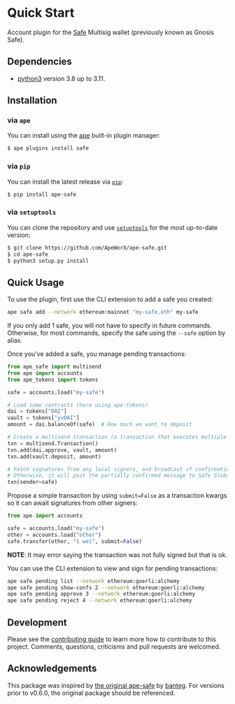 # Quick Start

Account plugin for the [Safe](https://safe.global//) Multisig wallet (previously known as Gnosis Safe).

## Dependencies

- [python3](https://www.python.org/downloads) version 3.8 up to 3.11.

## Installation

### via `ape`

You can install using the [ape](https://github.com/ApeWorX/ape) built-in plugin manager:

```bash
$ ape plugins install safe
```

### via `pip`

You can install the latest release via [`pip`](https://pypi.org/project/pip/):

```bash
$ pip install ape-safe
```

### via `setuptools`

You can clone the repository and use [`setuptools`](https://github.com/pypa/setuptools) for the most up-to-date version:

```bash
$ git clone https://github.com/ApeWorX/ape-safe.git
$ cd ape-safe
$ python3 setup.py install
```

## Quick Usage

To use the plugin, first use the CLI extension to add a safe you created:

```bash
ape safe add --network ethereum:mainnet "my-safe.eth" my-safe
```

If you only add 1 safe, you will not have to specify in future commands.
Otherwise, for most commands, specify the safe using the `--safe` option by alias.

Once you've added a safe, you manage pending transactions:

```python
from ape_safe import multisend
from ape import accounts
from ape_tokens import tokens

safe = accounts.load("my-safe")

# Load some contracts (here using ape-tokens)
dai = tokens["DAI"]
vault = tokens["yvDAI"]
amount = dai.balanceOf(safe)  # How much we want to deposit

# Create a multisend transaction (a transaction that executes multiple calls)
txn = multisend.Transaction()
txn.add(dai.approve, vault, amount)
txn.add(vault.deposit, amount)

# Fetch signatures from any local signers, and broadcast if confirmations are met
# Otherwise, it will post the partially confirmed message to Safe Global's API
txn(sender=safe)
```

Propose a simple transaction by using `submit=False` as a transaction kwargs so it can await signatures from other signers:

```python
from ape import accounts

safe = accounts.load("my-safe")
other = accounts.load("other")
safe.transfer(other, "1 wei", submit=False)
```

**NOTE**: It may error saying the transaction was not fully signed but that is ok.

You can use the CLI extension to view and sign for pending transactions:

```bash
ape safe pending list --network ethereum:goerli:alchemy
ape safe pending show-confs 2 --network ethereum:goerli:alchemy
ape safe pending approve 3 --network ethereum:goerli:alchemy
ape safe pending reject 4 --network ethereum:goerli:alchemy
```

## Development

Please see the [contributing guide](CONTRIBUTING.md) to learn more how to contribute to this project.
Comments, questions, criticisms and pull requests are welcomed.

## Acknowledgements

This package was inspired by [the original ape-safe](https://github.com/banteg/ape-safe#readme) by [banteg](https://github.com/banteg).
For versions prior to v0.6.0, the original package should be referenced.
